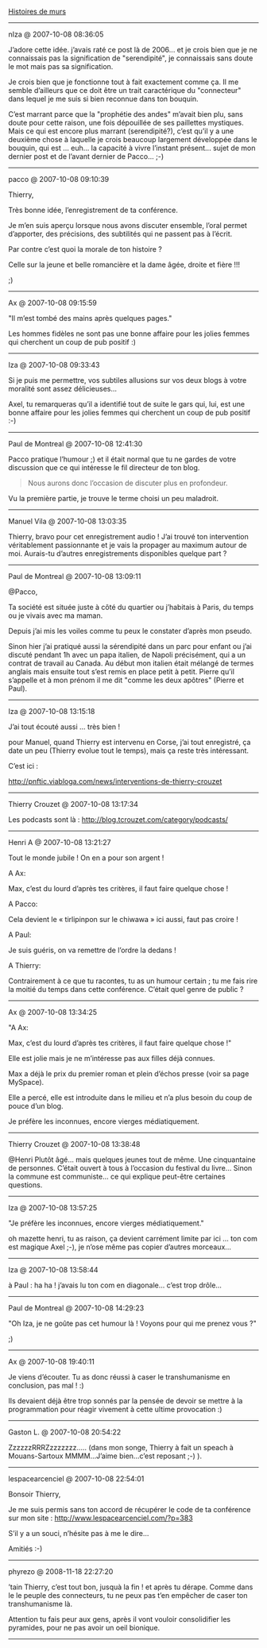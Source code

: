 [Histoires de murs](../../../2007/10/histoires-de-murs.md)

---
nIza @ 2007-10-08 08:36:05

J’adore cette idée. j’avais raté ce post là de 2006... et je crois bien que je ne connaissais pas la signification de "serendipité", je connaissais sans doute le mot mais pas sa signification.

Je crois bien que je fonctionne tout à fait exactement comme ça. Il me semble d’ailleurs que ce doit être un trait caractérique du "connecteur" dans lequel je me suis si bien reconnue dans ton bouquin.

C’est marrant parce que la "prophétie des andes" m’avait bien plu, sans doute pour cette raison, une fois dépouillée de ses paillettes mystiques. Mais ce qui est encore plus marrant (serendipité?), c’est qu’il y a une deuxième chose à laquelle je crois beaucoup largement développée dans le bouquin, qui est ... euh... la capacité à vivre l’instant présent... sujet de mon dernier post et de l’avant dernier de Pacco... ;-)

---

pacco @ 2007-10-08 09:10:39

Thierry,

Très bonne idée, l’enregistrement de ta conférence.

Je m’en suis aperçu lorsque nous avons discuter ensemble, l’oral permet d’apporter, des précisions, des subtilités qui ne passent pas à l’écrit.

Par contre c’est quoi la morale de ton histoire ?

Celle sur la jeune et belle romancière et la dame âgée, droite et fière !!!

;)

---

Ax @ 2007-10-08 09:15:59

"Il m’est tombé des mains après quelques pages."

Les hommes fidèles ne sont pas une bonne affaire pour les jolies femmes qui cherchent un coup de pub positif :)

---

Iza @ 2007-10-08 09:33:43

Si je puis me permettre, vos subtiles allusions sur vos deux blogs à votre moralité sont assez délicieuses...

Axel, tu remarqueras qu’il a identifié tout de suite le gars qui, lui, est une bonne affaire pour les jolies femmes qui cherchent un coup de pub positif :-)

---

Paul de Montreal @ 2007-10-08 12:41:30

Pacco pratique l’humour ;) et il était normal que tu ne gardes de votre discussion que ce qui intéresse le fil directeur de ton blog.

> Nous aurons donc l’occasion de discuter plus en profondeur.

Vu la première partie, je trouve le terme choisi un peu maladroit.

---

Manuel Vila @ 2007-10-08 13:03:35

Thierry, bravo pour cet enregistrement audio ! J’ai trouvé ton intervention véritablement passionnante et je vais la propager au maximum autour de moi. Aurais-tu d’autres enregistrements disponibles quelque part ?

---

Paul de Montreal @ 2007-10-08 13:09:11

@Pacco, 

Ta société est située juste à côté du quartier ou j’habitais à Paris, du temps ou je vivais avec ma maman.

Depuis j’ai mis les voiles comme tu peux le constater d’après mon pseudo.

Sinon hier j’ai pratiqué aussi la sérendipité dans un parc pour enfant ou j’ai discuté pendant 1h avec un papa italien, de Napoli précisément, qui a un contrat de travail au Canada. Au début mon italien était mélangé de termes anglais mais ensuite tout s’est remis en place petit à petit. Pierre qu’il s’appelle et à mon prénom il me dit "comme les deux apôtres" (Pierre et Paul).

---

Iza @ 2007-10-08 13:15:18

J’ai tout écouté aussi ... très bien ! 

pour Manuel, quand Thierry est intervenu en Corse, j’ai tout enregistré, ça date un peu (Thierry evolue tout le temps), mais ça reste très intéressant.

C’est ici :

http://pnftic.viabloga.com/news/interventions-de-thierry-crouzet

---

Thierry Crouzet @ 2007-10-08 13:17:34

Les podcasts sont là : http://blog.tcrouzet.com/category/podcasts/

---

Henri A @ 2007-10-08 13:21:27

Tout le monde jubile ! On en a pour son argent !

A Ax:

Max, c’est du lourd d’après tes critères, il faut faire quelque chose !

A Pacco:

Cela devient le « tirlipinpon sur le chiwawa » ici aussi, faut pas croire !

A Paul:

Je suis guéris, on va remettre de l’ordre la dedans !

A Thierry:

Contrairement à ce que tu racontes, tu as un humour certain ; tu me fais rire la moitié du temps dans cette conférence. C’était quel genre de public ?

---

Ax @ 2007-10-08 13:34:25

"A Ax:

Max, c’est du lourd d’après tes critères, il faut faire quelque chose !"

Elle est jolie mais je ne m’intéresse pas aux filles déjà connues. 

Max a déjà le prix du premier roman et plein d’échos presse (voir sa page MySpace). 

Elle a percé, elle est introduite dans le milieu et n’a plus besoin du coup de pouce d’un blog.

Je préfère les inconnues, encore vierges médiatiquement.

---

Thierry Crouzet @ 2007-10-08 13:38:48

@Henri Plutôt âgé... mais quelques jeunes tout de même. Une cinquantaine de personnes. C’était ouvert à tous à l’occasion du festival du livre... Sinon la commune est communiste... ce qui explique peut-être certaines questions.

---

Iza @ 2007-10-08 13:57:25

"Je préfère les inconnues, encore vierges médiatiquement."

oh mazette henri, tu as raison, ça devient carrément limite par ici ... ton com est magique Axel ;-), je n’ose même pas copier d’autres morceaux...

---

Iza @ 2007-10-08 13:58:44

à Paul : ha ha ! j’avais lu ton com en diagonale... c’est trop drôle...

---

Paul de Montreal @ 2007-10-08 14:29:23

"Oh Iza, je ne goûte pas cet humour là ! Voyons pour qui me prenez vous ?"

;)

---

Ax @ 2007-10-08 19:40:11

Je viens d’écouter. Tu as donc réussi à caser le transhumanisme en conclusion, pas mal ! :)

Ils devaient déjà être trop sonnés par la pensée de devoir se mettre à la programmation pour réagir vivement à cette ultime provocation :)

---

Gaston L. @ 2007-10-08 20:54:22

ZzzzzzRRRZzzzzzzz..... (dans mon songe, Thierry à fait un speach à Mouans-Sartoux MMMM...J’aime bien...c’est reposant ;-) ).

---

lespacearcenciel @ 2007-10-08 22:54:01

Bonsoir Thierry,

Je me suis permis sans ton accord de récupérer le code de ta conférence sur mon site : http://www.lespacearcenciel.com/?p=383

S’il y a un souci, n’hésite pas à me le dire...

Amitiés :-)

---

phyrezo @ 2008-11-18 22:27:20

’tain Thierry, c’est tout bon, jusquà la fin ! et après tu dérape. Comme dans le le peuple des connecteurs, tu ne peux pas t’en empêcher de caser ton transhumanisme là. 

Attention tu fais peur aux gens, après il vont vouloir consolidifier les pyramides, pour ne pas avoir un oeil bionique.

---

